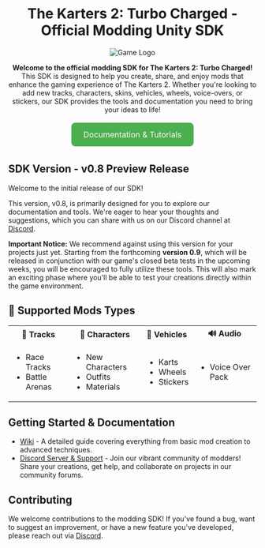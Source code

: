 <h1 align="center">The Karters 2: Turbo Charged - Official Modding Unity SDK</h1>

<p align="center">
  <img src=https://github.com/PixelEdgeGames/TheKarters_WorkshopProjectRelease/assets/48760094/82225a4e-43d8-4079-8116-50b8e4572c03 alt="Game Logo">
</p>

<p align="center">
  <b>Welcome to the official modding SDK for The Karters 2: Turbo Charged!</b><br>
  This SDK is designed to help you create, share, and enjoy mods that enhance the gaming experience of The Karters 2. Whether you're looking to add new tracks, characters, skins, vehicles, wheels, voice-overs, or stickers, our SDK provides the tools and documentation you need to bring your ideas to life!
</p>

<p align="center">
  <a href="https://github.com/PixelEdgeGames/TheKarters_WorkshopProjectRelease/wiki" style="display: inline-block; background-color: #4CAF50; color: white; padding: 14px 25px; text-align: center; text-decoration: none; font-size: 16px; margin: 4px 2px; cursor: pointer; border-radius: 8px;">Documentation & Tutorials</a>
</p>

<h2>SDK Version - v0.8 Preview Release</h2>
<p>
 Welcome to the initial release of our SDK! 
</p>

<p>
 This version, v0.8, is primarily designed for you to explore our documentation and tools. We're eager to hear your thoughts and suggestions, which you can share with us on our Discord channel at <a href="https://discord.gg/TheKarters">Discord</a>.
</p>

<p>
 <strong>Important Notice:</strong>   We recommend against using this version for your projects just yet. Starting from the forthcoming <strong>version 0.9</strong>, which will be released in conjunction with our game's closed beta tests in the upcoming weeks, you will be encouraged to fully utilize these tools. This will also mark an exciting phase where you'll be able to test your creations directly within the game environment. 
</p>

<h2>🔧 Supported Mods Types</h2>

<table>
<tr>
    <th>🏁 Tracks</th>
    <th>👤 Characters</th>
    <th>🚗 Vehicles</th>
    <th>🔊 Audio</th>
</tr>
<tr>
    <td>
        <ul>
            <li>Race Tracks</li>
            <li>Battle Arenas</li>
        </ul>
    </td>
    <td>
        <ul>
            <li>New Characters</li>
            <li>Outfits</li>
            <li>Materials</li>
        </ul>
    </td>
    <td>
        <ul>
            <li>Karts</li>
            <li>Wheels</li>
            <li>Stickers</li>
        </ul>
    </td>
   <td>
        <ul>
            <li>Voice Over Pack</li>
        </ul>
    </td>
</tr>
</table>


<h2>Getting Started & Documentation</h2>
<ul>
  <li><a href=https://github.com/PixelEdgeGames/TheKarters_WorkshopProjectRelease/wiki>Wiki</a> - A detailed guide covering everything from basic mod creation to advanced techniques.</li>
  <li><a href=https://discord.gg/TheKarters>Discord Server & Support</a> - Join our vibrant community of modders! Share your creations, get help, and collaborate on projects in our community forums.</li>
</ul>

<h2>Contributing</h2>
<p>
  We welcome contributions to the modding SDK! If you've found a bug, want to suggest an improvement, or have a new feature you've developed, please reach out via <a href=https://discord.gg/TheKarters>Discord</a>.
</p>
